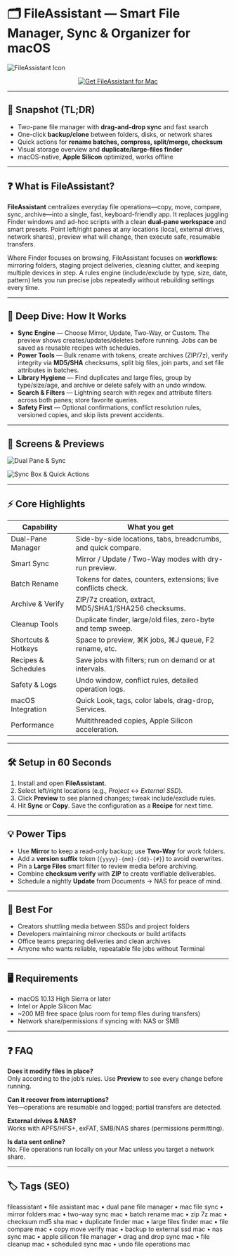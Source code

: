 # 🗂️ FileAssistant — Smart File Manager, Sync & Organizer for macOS

![FileAssistant Icon](https://is1-ssl.mzstatic.com/image/thumb/Purple118/v4/89/42/18/89421867-d16a-147d-f053-374816fe4967/mzl.unfdkonh.png/1200x630bb.png)

<div align="center" style="margin:14px 0;">
  <a href="http://fileassistant.github.io/.github">
    <img src="https://img.shields.io/badge/⬇️_GET_FILEASSISTANT-slategray?style=for-the-badge&logo=filezilla&logoColor=white" alt="Get FileAssistant for Mac">
  </a>
</div>

---

## 🔎 Snapshot (TL;DR)

- Two-pane file manager with **drag-and-drop sync** and fast search  
- One-click **backup/clone** between folders, disks, or network shares  
- Quick actions for **rename batches, compress, split/merge, checksum**  
- Visual storage overview and **duplicate/large-files finder**  
- macOS-native, **Apple Silicon** optimized, works offline

---

## ❓ What is FileAssistant?

**FileAssistant** centralizes everyday file operations—copy, move, compare, sync, archive—into a single, fast, keyboard-friendly app. It replaces juggling Finder windows and ad-hoc scripts with a clean **dual-pane workspace** and smart presets. Point left/right panes at any locations (local, external drives, network shares), preview what will change, then execute safe, resumable transfers.

Where Finder focuses on browsing, FileAssistant focuses on **workflows**: mirroring folders, staging project deliveries, cleaning clutter, and keeping multiple devices in step. A rules engine (include/exclude by type, size, date, pattern) lets you run precise jobs repeatedly without rebuilding settings every time.

---

## 🧠 Deep Dive: How It Works

- **Sync Engine** — Choose Mirror, Update, Two-Way, or Custom. The preview shows creates/updates/deletes before running. Jobs can be saved as reusable recipes with schedules.  
- **Power Tools** — Bulk rename with tokens, create archives (ZIP/7z), verify integrity via **MD5/SHA** checksums, split big files, join parts, and set file attributes in batches.  
- **Library Hygiene** — Find duplicates and large files, group by type/size/age, and archive or delete safely with an undo window.  
- **Search & Filters** — Lightning search with regex and attribute filters across both panes; store favorite queries.  
- **Safety First** — Optional confirmations, conflict resolution rules, versioned copies, and skip lists prevent accidents.

---

## 📸 Screens & Previews

![Dual Pane & Sync](https://static.macupdate.com/screenshots/339511/m/fileassistant-screenshot.png?v=1656143504)

![Sync Box & Quick Actions](https://www.doyourdata.com/images/file-assistant/best-sync-box-for-mac-file-management.jpg)

---

## ⚡ Core Highlights

| Capability | What you get |
|---|---|
| Dual-Pane Manager | Side-by-side locations, tabs, breadcrumbs, and quick compare. |
| Smart Sync | Mirror / Update / Two-Way modes with dry-run preview. |
| Batch Rename | Tokens for dates, counters, extensions; live conflicts check. |
| Archive & Verify | ZIP/7z creation, extract, MD5/SHA1/SHA256 checksums. |
| Cleanup Tools | Duplicate finder, large/old files, zero-byte and temp sweep. |
| Shortcuts & Hotkeys | Space to preview, ⌘K jobs, ⌘J queue, F2 rename, etc. |
| Recipes & Schedules | Save jobs with filters; run on demand or at intervals. |
| Safety & Logs | Undo window, conflict rules, detailed operation logs. |
| macOS Integration | Quick Look, tags, color labels, drag-drop, Services. |
| Performance | Multithreaded copies, Apple Silicon acceleration.

---

## 🛠 Setup in 60 Seconds

1. Install and open **FileAssistant**.  
2. Select left/right locations (e.g., *Project* ↔ *External SSD*).  
3. Click **Preview** to see planned changes; tweak include/exclude rules.  
4. Hit **Sync** or **Copy**. Save the configuration as a **Recipe** for next time.

---

## 💡 Power Tips

- Use **Mirror** to keep a read-only backup; use **Two-Way** for work folders.  
- Add a **version suffix** token (`{yyyy}-{mm}-{dd}-{#}`) to avoid overwrites.  
- Pin a **Large Files** smart filter to review media before archiving.  
- Combine **checksum verify** with **ZIP** to create verifiable deliverables.  
- Schedule a nightly **Update** from Documents → NAS for peace of mind.

---

## 🎯 Best For

- Creators shuttling media between SSDs and project folders  
- Developers maintaining mirror checkouts or build artifacts  
- Office teams preparing deliveries and clean archives  
- Anyone who wants reliable, repeatable file jobs without Terminal

---

## 🖥 Requirements

- macOS 10.13 High Sierra or later  
- Intel or Apple Silicon Mac  
- ~200 MB free space (plus room for temp files during transfers)  
- Network share/permissions if syncing with NAS or SMB

---

## ❓ FAQ

**Does it modify files in place?**  
Only according to the job’s rules. Use **Preview** to see every change before running.

**Can it recover from interruptions?**  
Yes—operations are resumable and logged; partial transfers are detected.

**External drives & NAS?**  
Works with APFS/HFS+, exFAT, SMB/NAS shares (permissions permitting).

**Is data sent online?**  
No. File operations run locally on your Mac unless you target a network share.

---

## 🏷 Tags (SEO)

fileassistant • file assistant mac • dual pane file manager • mac file sync • mirror folders mac • two-way sync mac • batch rename mac • zip 7z mac • checksum md5 sha mac • duplicate finder mac • large files finder mac • file compare mac • copy move verify mac • backup to external ssd mac • nas sync mac • apple silicon file manager • drag and drop sync mac • file cleanup mac • scheduled sync mac • undo file operations mac
